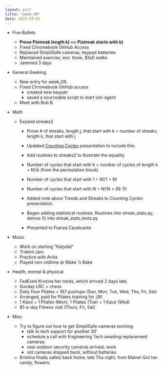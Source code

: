 ```yaml
---
layout: post
title: "week_09"
date: 2025-03-02
---
```


* Five Bullets
    - **Prove P(streak length k) == P(streak starts with k)**
    - Fixed Chromebook GitHub Access
    - Replaced SimpliSafe cameras, keypad batteries
    - Maintained exercise, incl. three, $1aD walks
    - Jammed 3 days


* General Geeking
    - New entry for week_09.
    - Fixed Chromebook GitHub access
        - created new keypair
        - saved a sourceable script to start ssh-agent
    - Meet with Bob B.

* Math
    - Expand streaks2
        - Prove # of streaks, length j, that start with k = number of streaks, length k, that start with j
        - Updated [Counting Cycles](https://docs.google.com/presentation/d/17FzMOSM3XEk3_hlYtrUJruAIVSOK5bCq-Okaoy-ulkE/edit?usp=sharing) presentation to include this.
        - Add routines to streaks2 to illustrate the equality
        - Number of cycles that start with k = number of cycles of length k = N!/k (from the permutation block)
        - Number of cycles that start with 1 = N!/1 = N!
        - Number of cycles that start with N = N!/N = (N-1)!

        - Added note about Trends and Streaks to *Counting Cycles* presentation.
        - Began adding statistical routines. Routines into streak_stats.py, demos (!) into streak_stats_tests.py
        - Presented to Franza Cavalcante
    
* Music
    - Work on starting "Katydid"
    - Trident Jam
    - Practice with Anita
    - Played non-oldtime at Wake 'n Bake 

* Health, mental & physical
    - FedExed Kristina her meds, which arrived 2 days late.
    - Sunday LRC + chess
    - Daily floor Pilates + 167 pushups (Sun, Mon, Tue, Wed, Thu, Fri, Sat)
    - Arranged, paid for Pilates training for JW.
    - 1 Kaiut + 1 Pilates (Mon), 1 Pilates (Tue) + 1 Kaiut (Wed)
    - $1-a-day Fitness visit (Thurs, Fri, Sat)

* Misc
    - Try to figure out how to get SimpliSafe cameras working
        - talk to tech support for another 30'
        - schedule a call with Engineering Tech
            awaiting replacement cameras.
        - new outdoor security cameras arrived, work
        - old cameras shipped back, without batteries
    - Kristina finally safely back home, late Thu night, from Maine! Got her candy, flowers.
